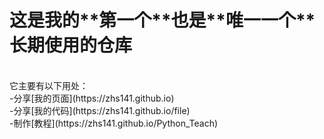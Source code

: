 <h1>这是我的**第一个**也是**唯一一个**长期使用的仓库</h1><br>
它主要有以下用处：<br>
    -分享[我的页面](https://zhs141.github.io)<br>
    -分享[我的代码](https://zhs141.github.io/file)<br>
    -制作[教程](https://zhs141.github.io/Python_Teach)
